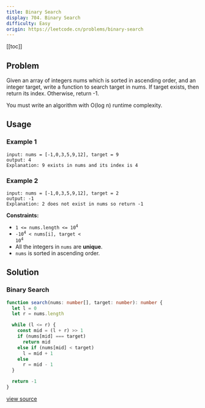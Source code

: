 ```yaml
---
title: Binary Search
display: 704. Binary Search
difficulty: Easy
origin: https://leetcode.cn/problems/binary-search
---
```


[[toc]]

## Problem

Given an array of integers nums which is sorted in ascending order, and an integer target, write a function to search target in nums. If target exists, then return its index. Otherwise, return -1.

You must write an algorithm with O(log n) runtime complexity.

## Usage

### Example 1

```
input: nums = [-1,0,3,5,9,12], target = 9
output: 4
Explanation: 9 exists in nums and its index is 4
```

### Example 2

```
input: nums = [-1,0,3,5,9,12], target = 2
output: -1
Explanation: 2 does not exist in nums so return -1
```

**Constraints:**

- <code>1 &lt;= nums.length &lt;= 10<sup>4</sup></code>
- <code>-10<sup>4</sup> &lt; nums[i], target &lt; 10<sup>4</sup></code>
- All the integers in <code>nums</code> are **unique**.
- <code>nums</code> is sorted in ascending order.

## Solution

### Binary Search

```ts
function search(nums: number[], target: number): number {
  let l = 0
  let r = nums.length

  while (l <= r) {
    const mid = (l + r) >> 1
    if (nums[mid] === target)
      return mid
    else if (nums[mid] < target)
      l = mid + 1
    else
      r = mid - 1
  }

  return -1
}
```

[view source](https://leetcode.cn/problems/binary-search)
